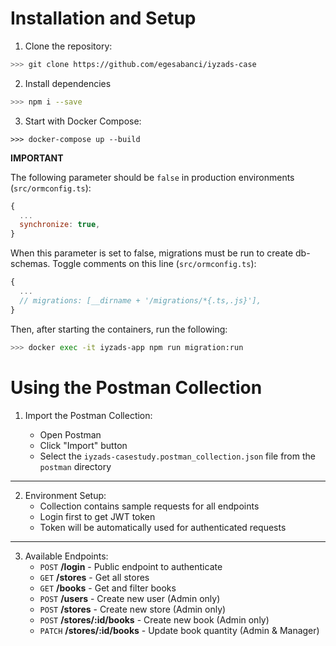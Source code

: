 # Installation and Setup

1. Clone the repository:

```bash
>>> git clone https://github.com/egesabanci/iyzads-case
```

2. Install dependencies

```bash
>>> npm i --save
```

3. Start with Docker Compose:

```
>>> docker-compose up --build
```

**IMPORTANT**

The following parameter should be `false` in production environments (`src/ormconfig.ts`):

```js
{
  ...
  synchronize: true,
}
```

When this parameter is set to false, migrations must be run to create db-schemas. Toggle comments on this line (`src/ormconfig.ts`):

```js
{
  ...
  // migrations: [__dirname + '/migrations/*{.ts,.js}'],
}
```

Then, after starting the containers, run the following:

```bash
>>> docker exec -it iyzads-app npm run migration:run
```

# Using the Postman Collection

1. Import the Postman Collection:

   - Open Postman
   - Click "Import" button
   - Select the `iyzads-casestudy.postman_collection.json` file from the `postman` directory
---
2. Environment Setup:
   - Collection contains sample requests for all endpoints
   - Login first to get JWT token
   - Token will be automatically used for authenticated requests
---
3. Available Endpoints:
   - `POST` **/login** - Public endpoint to authenticate
   - `GET` **/stores** - Get all stores
   - `GET` **/books** - Get and filter books
   - `POST` **/users** - Create new user (Admin only)
   - `POST` **/stores** - Create new store (Admin only)
   - `POST` **/stores/:id/books** - Create new book (Admin only)
   - `PATCH` **/stores/:id/books** - Update book quantity (Admin & Manager)
